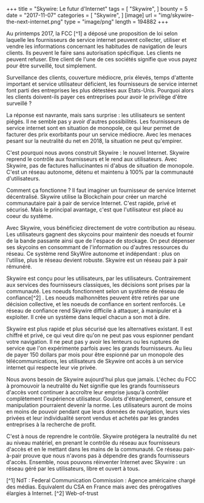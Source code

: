 +++
title = "Skywire: Le futur d'Internet"
tags = [
    "Skywire",
]
bounty = 5
date = "2017-11-07"
categories = [
    "Skywire",
]
[image]
    url = "img/skywire-the-next-internet.png"
    type = "image/png"
    length = 194882
+++

Au printemps 2017, la FCC [^1] a déposé une proposition de loi selon laquelle les fournisseurs de service internet peuvent collecter, utiliser et vendre les informations concernant les habitudes de navigation de leurs clients. Ils peuvent le faire sans autorisation spécifique. Les clients ne peuvent refuser. Etre client de l'une de ces sociétés signifie que vous payez pour être surveillé, tout simplement.

Surveillance des clients, couverture médiocre, prix élevés, temps d'attente important et service utilisateur déficient, les fournisseurs de service internet font parti des entreprises les plus détestées aux Etats-Unis. Pourquoi alors les clients doivent-ils payer ces entreprises pour avoir le privilège d'être surveillé ?

La réponse est navrante, mais sans surprise : les utilisateurs se sentent piégés. Il ne semble pas y avoir d'autres possibilités. Les fournisseurs de service internet sont en situation de monopole, ce qui leur permet de facturer des prix exorbitants pour un service médiocre. Avec les menaces pesant sur la neutralité du net en 2018, la situation ne peut qu'empirer.

C'est pourquoi nous avons construit Skywire : le nouvel Internet. Skywire reprend le contrôle aux fournisseurs et le rend aux utilisateurs. Avec Skywire, pas de factures hallucinantes ni d'abus de situation de monopole. C'est un réseau autonome, détenu et maintenu à 100% par la communauté d'utilisateurs.

Comment ça fonctionne ? Il faut imaginer un fournisseur de service Internet décentralisé. Skywire utilise la Blockchain pour créer un marché communautaire pair à pair de service Internet. C'est rapide, privé et sécurisé. Mais le principal avantage, c'est que l'utilisateur est placé au coeur du système.

Avec Skywire, vous bénéficiez directement de votre contribution au réseau. Les utilisateurs gagnent des skycoins pour maintenir des noeuds et fournir de la bande passante ainsi que de l'espace de stockage. On peut dépenser ses skycoins en consommant de l'information ou d'autres ressources du réseau. Ce système rend SkyWire autonome et indépendant : plus on l'utilise, plus le réseau devient robuste. Skywire est un réseau pair à pair rémunéré. 

Skywire est conçu pour les utilisateurs, par les utilisateurs. Contrairement aux services des fournisseurs classiques, les décisions sont prises par la communauté. Les noeuds fonctionnent selon un système de réseau de confiance[^2] . Les noeuds malhonnêtes peuvent être retirés par une décision collective, et les noeuds de confiance en sortent renforcés. Le réseau de confiance rend Skywire difficile à attaquer, à manipuler et à exploiter. Il crée un système dans lequel chacun a son mot à dire.

Skywire est plus rapide et plus sécurisé que les alternatives existant. Il est chiffré et privé, ce qui veut dire qu'on ne peut pas vous espionner pendant votre navigation. Il ne peut pas y avoir les lenteurs ou les ruptures de service que l'on expérimente parfois avec les grands fournisseurs. Au lieu de payer 150 dollars par mois pour être espionné par un monopole des télécommunications, les utilisateurs de Skywire ont accès à un service internet qui respecte leur vie privée.

Nous avons besoin de Skywire aujourd'hui plus que jamais. L'échec du FCC à promouvoir la neutralité du Net signifie que les grands fournisseurs d'accès vont continuer à accroître leur emprise jusqu'à contrôler complètement l'expérience utilisateur. Goulots d'étranglement, censure et manipulation pourraient devenir la norme. Les utilisateurs auront de moins en moins de pouvoir pendant que leurs données de navigation, leurs vies privées et leur individualité seront vendus et achetés par les grandes entreprises à la recherche de profit.

C'est à nous de reprendre le contrôle. Skywire protégera la neutralité du net au niveau matériel, en prenant le contrôle du réseau aux fournisseurs d'accès et en le mettant dans les mains de la communauté. Ce réseau pair-à-pair prouve que nous n'avons pas à dépendre des grands fournisseurs d'accès. Ensemble, nous pouvons réinventer Internet avec Skywire : un réseau géré par les utilisateurs, libre et ouvert à tous.

[^1] NdT : Federal Communication Commission : Agence américaine chargé des médias. Equivalent du CSA en France mais avec des prérogatives élargies à Internet.
[^2] Web-of-trust
